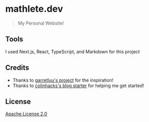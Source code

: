 # mathlete.dev

> My Personal Website!

## Tools

I used Next.js, React, TypeScript, and Markdown for this project

## Credits

- Thanks to [garretluu's project](https://github.com/garrettluu/personal-website) for the inspiration!
- Thanks to [colinhacks's blog starter](https://github.com/colinhacks/devii) for helping me get started!

## License

[Apache License 2.0](https://github.com/mathletedev/mathlete.dev/blob/main/LICENSE)
